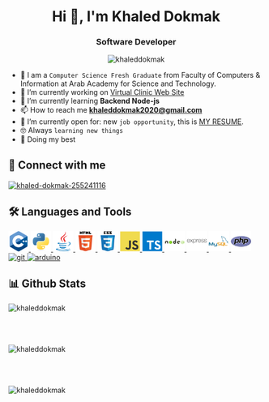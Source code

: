 
<!--
**KhaledDokmak/KhaledDokmak** is a ✨ _special_ ✨ repository because its `README.md` (this file) appears on your GitHub profile.

Here are some ideas to get you started:

- 🔭 I’m currently working on ...
- 🌱 I’m currently learning ...
- 👯 I’m looking to collaborate on ...
- 🤔 I’m looking for help with ...
- 💬 Ask me about ...
- 📫 How to reach me: ...
- 😄 Pronouns: ...
- ⚡ Fun fact: ...
-->

<h1 align="center">Hi 👋, I'm Khaled Dokmak</h1>
<h3 align="center">Software Developer</h3>

<p align="center"> <img src="https://komarev.com/ghpvc/?username=khaleddokmak&label=Profile%20views&color=0e75b6&style=flat" alt="khaleddokmak" /> </p>




- :school: I am a `Computer Science Fresh Graduate` from Faculty of Computers & Information at Arab Academy for Science and Technology.
- 🔭 I’m currently working on [Virtual Clinic Web Site]()
- 🌱 I’m currently learning **Backend Node-js**
- 📫 How to reach me **khaleddokmak2020@gmail.com**
- :thinking: I’m currently open for: new `job opportunity`, this is [MY RESUME](https://drive.google.com/).
- :nerd_face: Always `learning new things`
- 🐼 Doing my best 



## 📩 Connect with me

<p align="left">
<a href="https://linkedin.com/in/khaled-dokmak-255241116" target="blank"><img align="center" src="https://raw.githubusercontent.com/rahuldkjain/github-profile-readme-generator/master/src/images/icons/Social/linked-in-alt.svg" alt="khaled-dokmak-255241116" height="30" width="40" /></a>
</p>


## 🛠 Languages and Tools

<p align="left"> 
<a href="https://www.w3schools.com/cpp/" target="_blank" rel="noreferrer"> <img src="https://raw.githubusercontent.com/devicons/devicon/master/icons/cplusplus/cplusplus-original.svg" alt="cplusplus" width="40" height="40"/> </a>
 <a href="https://www.python.org" target="_blank" rel="noreferrer"> <img src="https://raw.githubusercontent.com/devicons/devicon/master/icons/python/python-original.svg" alt="python" width="40" height="40"/> </a>
<a href="https://www.java.com" target="_blank" rel="noreferrer"> <img src="https://raw.githubusercontent.com/devicons/devicon/master/icons/java/java-original.svg" alt="java" width="40" height="40"/> </a>
<a href="https://www.w3.org/html/" target="_blank" rel="noreferrer"> <img src="https://raw.githubusercontent.com/devicons/devicon/master/icons/html5/html5-original-wordmark.svg" alt="html5" width="40" height="40"/> </a>  
<a href="https://www.w3schools.com/css/" target="_blank" rel="noreferrer"> <img src="https://raw.githubusercontent.com/devicons/devicon/master/icons/css3/css3-original-wordmark.svg" alt="css3" width="40" height="40"/> </a>
<a href="https://developer.mozilla.org/en-US/docs/Web/JavaScript" target="_blank" rel="noreferrer"> <img src="https://raw.githubusercontent.com/devicons/devicon/master/icons/javascript/javascript-original.svg" alt="javascript" width="40" height="40"/> </a> 
<a href="https://www.typescriptlang.org/" target="_blank" rel="noreferrer"> <img src="https://raw.githubusercontent.com/devicons/devicon/master/icons/typescript/typescript-original.svg" alt="typescript" width="40" height="40"/> </a> 
<a href="https://nodejs.org" target="_blank" rel="noreferrer"> <img src="https://raw.githubusercontent.com/devicons/devicon/master/icons/nodejs/nodejs-original-wordmark.svg" alt="nodejs" width="40" height="40"/> </a> 
<a href="https://expressjs.com" target="_blank" rel="noreferrer"> <img src="https://raw.githubusercontent.com/devicons/devicon/master/icons/express/express-original-wordmark.svg" alt="express" width="40" height="40"/> </a>   
<a href="https://www.mysql.com/" target="_blank" rel="noreferrer"> <img src="https://raw.githubusercontent.com/devicons/devicon/master/icons/mysql/mysql-original-wordmark.svg" alt="mysql" width="40" height="40"/> </a>
<a href="https://www.php.net" target="_blank" rel="noreferrer"> <img src="https://raw.githubusercontent.com/devicons/devicon/master/icons/php/php-original.svg" alt="php" width="40" height="40"/> </a>   
<a href="https://git-scm.com/" target="_blank" rel="noreferrer"> <img src="https://www.vectorlogo.zone/logos/git-scm/git-scm-icon.svg" alt="git" width="40" height="40"/> </a> 
<a href="https://www.arduino.cc/" target="_blank" rel="noreferrer"> <img src="https://cdn.worldvectorlogo.com/logos/arduino-1.svg" alt="arduino" width="40" height="40"/> </a> 
</p>

## 📊 Github Stats
<!--
<p align="left"> <a href="https://github.com/ryo-ma/github-profile-trophy"><img src="https://github-profile-trophy.vercel.app/?username=khaleddokmak" alt="khaleddokmak" /></a> </p>
-->

<p><img align="center" src="https://github-readme-stats.vercel.app/api/top-langs?username=khaleddokmak&show_icons=true&locale=en&layout=compact" alt="khaleddokmak" /></p>
<br>
<br>
<p><img align="center" src="https://github-readme-stats.vercel.app/api?username=khaleddokmak&show_icons=true&locale=en" alt="khaleddokmak" /></p>
<br>
<br>
<p><img align="center" src="https://github-readme-streak-stats.herokuapp.com/?user=khaleddokmak&" alt="khaleddokmak" /></p>

